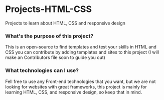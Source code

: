 # Projects-HTML-CSS
Projects to learn about HTML, CSS and responsive design

### What's the purpose of this project?
This is an open-source to find templates and test your skills in HTML and CSS you can contribute by adding templates and sites to this project (I will make an Contributors file soon to guide you out)

### What technologies can I use?
Fell free to use any Front-end technologies that you want, but we are not looking for websites with great frameworks, this project is mainly for learning HTML, CSS, and responsive design, so keep that in mind.
